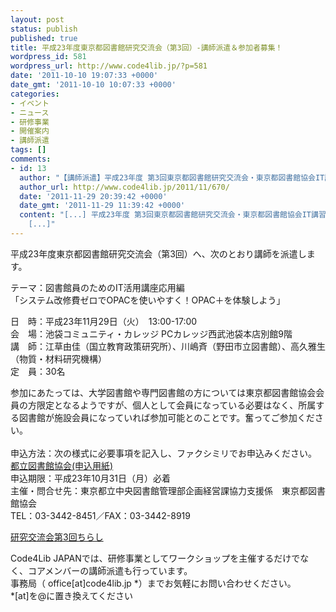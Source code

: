 ```yaml
---
layout: post
status: publish
published: true
title: 平成23年度東京都図書館研究交流会（第3回）‐講師派遣＆参加者募集！
wordpress_id: 581
wordpress_url: http://www.code4lib.jp/?p=581
date: '2011-10-10 19:07:33 +0000'
date_gmt: '2011-10-10 10:07:33 +0000'
categories:
- イベント
- ニュース
- 研修事業
- 開催案内
- 講師派遣
tags: []
comments:
- id: 13
  author: "【講師派遣】平成23年度 第3回東京都図書館研究交流会・東京都図書館協会IT講習会 - Code4Lib JAPAN"
  author_url: http://www.code4lib.jp/2011/11/670/
  date: '2011-11-29 20:39:42 +0000'
  date_gmt: '2011-11-29 11:39:42 +0000'
  content: "[...] 平成23年度 第3回東京都図書館研究交流会・東京都図書館協会IT講習会への講師派遣の報告です。 募集要項：http://www.code4lib.jp/2011/10/581/
    [...]"
---
```

<p>平成23年度東京都図書館研究交流会（第3回）へ、次のとおり講師を派遣します。</p>
<p>テーマ：図書館員のためのIT活用講座応用編<br />
「システム改修費ゼロでOPACを使いやすく！OPAC＋を体験しよう」</p>
<p>日　時：平成23年11月29日（火）　13:00-17:00<br />
会　場：池袋コミュニティ・カレッジ PCカレッジ西武池袋本店別館9階<br />
講　師：江草由佳（国立教育政策研究所）、川嶋斉（野田市立図書館）、高久雅生（物質・材料研究機構）<br />
定　員：30名</p>
<p>参加にあたっては、大学図書館や専門図書館の方については東京都図書館協会会員の方限定となるようですが、個人として会員になっている必要はなく、所属する図書館が施設会員になっていれば参加可能とのことです。奮ってご参加ください。<br />
<!--more--><br />
申込方法：次の様式に必要事項を記入し、ファクシミリでお申込みください。<br />
<a href="{{ site.baseurl }}/assets/uploads/2011/10/都立図書館協会申込用紙.pdf">都立図書館協会(申込用紙)</a><br />
申込期限：平成23年10月31日（月）必着<br />
主催・問合せ先：東京都立中央図書館管理部企画経営課協力支援係　東京都図書館協会<br />
TEL：03-3442-8451／FAX：03-3442-8919</p>
<p><a href="{{ site.baseurl }}/assets/uploads/2011/10/研究交流会第3回ちらし.pdf">研究交流会第3回ちらし</a></p>
<p>Code4Lib JAPANでは、研修事業としてワークショップを主催するだけでなく、コアメンバーの講師派遣も行っています。<br />
事務局（ office[at]code4lib.jp *）までお気軽にお問い合わせください。<br />
*[at]を@に置き換えてください</p>
